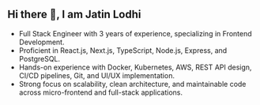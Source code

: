 ## Hi there 👋, I am Jatin Lodhi

- Full Stack Engineer with 3 years of experience, specializing in Frontend Development.
- Proficient in React.js, Next.js, TypeScript, Node.js, Express, and PostgreSQL.
- Hands-on experience with Docker, Kubernetes, AWS, REST API design, CI/CD pipelines, Git, and UI/UX implementation.
- Strong focus on scalability, clean architecture, and maintainable code across micro-frontend and full-stack applications.

